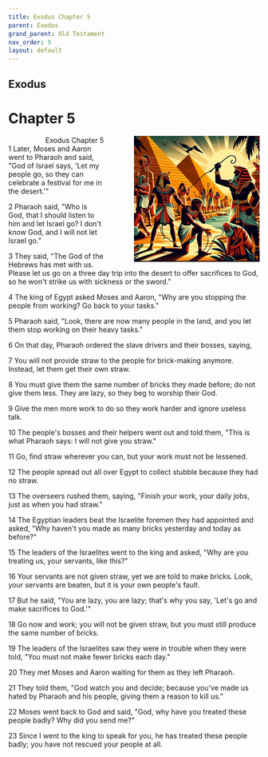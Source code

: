 ```yaml
---
title: Exodus Chapter 5
parent: Exodus
grand_parent: Old Testament
nav_order: 5
layout: default
---
```


## Exodus

# Chapter 5

<div style="clear: both; text-align: right;">
    <div style="max-width: 50%; height: auto; float: right; margin: 0 0 10px 10px; padding-left: 10%;">
        <img src="/assets/Image/Exodus/500/5.jpg" alt="Exodus Chapter 5" class="chapter-image">
    </div>
    <figcaption style="font-size: 14px; text-align: right;">Exodus Chapter 5</figcaption>
</div>
1 Later, Moses and Aaron went to Pharaoh and said, "God of Israel says, 'Let my people go, so they can celebrate a festival for me in the desert.'"

2 Pharaoh said, "Who is God, that I should listen to him and let Israel go? I don't know God, and I will not let Israel go."

3 They said, "The God of the Hebrews has met with us. Please let us go on a three day trip into the desert to offer sacrifices to God, so he won't strike us with sickness or the sword."

4 The king of Egypt asked Moses and Aaron, "Why are you stopping the people from working? Go back to your tasks."

5 Pharaoh said, "Look, there are now many people in the land, and you let them stop working on their heavy tasks."

6 On that day, Pharaoh ordered the slave drivers and their bosses, saying,

7 You will not provide straw to the people for brick-making anymore. Instead, let them get their own straw.

8 You must give them the same number of bricks they made before; do not give them less. They are lazy, so they beg to worship their God.

9 Give the men more work to do so they work harder and ignore useless talk.

10 The people's bosses and their helpers went out and told them, "This is what Pharaoh says: I will not give you straw."

11 Go, find straw wherever you can, but your work must not be lessened.

12 The people spread out all over Egypt to collect stubble because they had no straw.

13 The overseers rushed them, saying, "Finish your work, your daily jobs, just as when you had straw."

14 The Egyptian leaders beat the Israelite foremen they had appointed and asked, "Why haven't you made as many bricks yesterday and today as before?"

15 The leaders of the Israelites went to the king and asked, "Why are you treating us, your servants, like this?"

16 Your servants are not given straw, yet we are told to make bricks. Look, your servants are beaten, but it is your own people's fault.

17 But he said, "You are lazy, you are lazy; that's why you say, 'Let's go and make sacrifices to God.'"

18 Go now and work; you will not be given straw, but you must still produce the same number of bricks.

19 The leaders of the Israelites saw they were in trouble when they were told, "You must not make fewer bricks each day."

20 They met Moses and Aaron waiting for them as they left Pharaoh.

21 They told them, "God watch you and decide; because you've made us hated by Pharaoh and his people, giving them a reason to kill us."

22 Moses went back to God and said, "God, why have you treated these people badly? Why did you send me?"

23 Since I went to the king to speak for you, he has treated these people badly; you have not rescued your people at all.



